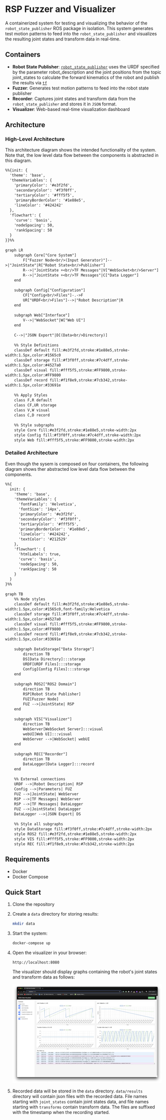 # RSP Fuzzer and Visualizer

A containerized system for testing and visualizing the behavior of the `robot_state_publisher` ROS package in isolation. This system generates test motion patterns to feed into the `robot_state_publisher` and visualizes the resulting joint states and transform data in real-time.

## Containers

- **Robot State Publisher**: [`robot_state_publisher`](https://wiki.ros.org/robot_state_publisher) uses the URDF specified by the parameter robot_description and the joint positions from the topic joint_states to calculate the forward kinematics of the robot and publish the results via [`tf`](https://wiki.ros.org/tf)
- **Fuzzer**: Generates test motion patterns to feed into the robot state publisher
- **Recorder**: Captures joint states and transform data from the `robot_state_publisher` and stores it in `JSON` format.
- **Visualizer**: Web-based real-time visualization dashboard

## Architecture

### High-Level Architecture

This architecture diagram shows the intended functionality of the system. Note that, the low level data flow between the components is abstracted in this diagram.

```mermaid
%%{init: {
  'theme': 'base',
  'themeVariables': {
    'primaryColor': '#e3f2fd',
    'secondaryColor': '#f3f0ff',
    'tertiaryColor': '#fff5f5',
    'primaryBorderColor': '#1e88e5',
    'lineColor': '#424242'
  },
  'flowchart': {
    'curve': 'basis',
    'nodeSpacing': 50,
    'rankSpacing': 50
  }
}}%%

graph LR
    subgraph Core["Core System"]
        F["Fuzzer Node<br/>(Input Generator)"]-->|"JointState"|R["Robot State<br/>Publisher"]
        R-->|"JointState +<br/>TF Messages"|V["WebSocket<br/>Server"]
        R-->|"JointState +<br/>TF Messages"|C["Data Logger"]
    end

    subgraph Config["Configuration"]
        CF["Config<br/>Files"]-.->F
        UR["URDF<br/>Files"]-->|"Robot Description"|R
    end

    subgraph Web["Interface"]
        V-->|"WebSocket"|W["Web UI"]
    end

    C-->|"JSON Export"|D[(Data<br/>Directory)]

    %% Style Definitions
    classDef default fill:#e3f2fd,stroke:#1e88e5,stroke-width:1.5px,color:#1565c0
    classDef storage fill:#f3f0ff,stroke:#7c4dff,stroke-width:1.5px,color:#4527a0
    classDef visual fill:#fff5f5,stroke:#FF9800,stroke-width:1.5px,color:#FF9800
    classDef record fill:#f1f8e9,stroke:#7cb342,stroke-width:1.5px,color:#33691e

    %% Apply Styles
    class F,R default
    class CF,UR storage
    class V,W visual
    class C,D record

    %% Style subgraphs
    style Core fill:#e3f2fd,stroke:#1e88e5,stroke-width:2px
    style Config fill:#f3f0ff,stroke:#7c4dff,stroke-width:2px
    style Web fill:#fff5f5,stroke:#FF9800,stroke-width:2px
```

### Detailed Architecture

Even though the sysem is composed on four containers, the following diagram shows ther abstracted low level data flow between the components.

```mermaid
%%{
  init: {
    'theme': 'base',
    'themeVariables': {
      'fontFamily': 'Helvetica',
      'fontSize': '14px',
      'primaryColor': '#e3f2fd',
      'secondaryColor': '#f3f0ff',
      'tertiaryColor': '#fff5f5',
      'primaryBorderColor': '#1e88e5',
      'lineColor': '#424242',
      'textColor': '#212529'
    },
    'flowchart': {
      'htmlLabels': true,
      'curve': 'basis',
      'nodeSpacing': 50,
      'rankSpacing': 50
    }
  }
}%%

graph TB
    %% Node styles
    classDef default fill:#e3f2fd,stroke:#1e88e5,stroke-width:1.5px,color:#1565c0,font-family:Helvetica
    classDef storage fill:#f3f0ff,stroke:#7c4dff,stroke-width:1.5px,color:#4527a0
    classDef visual fill:#fff5f5,stroke:#FF9800,stroke-width:1.5px,color:#FF9800
    classDef record fill:#f1f8e9,stroke:#7cb342,stroke-width:1.5px,color:#33691e
    
    subgraph DataStorage["Data Storage"]
        direction TB
        DS[Data Directory]:::storage
        URDF[URDF Files]:::storage
        Config[Config Files]:::storage
    end

    subgraph ROS2["ROS2 Domain"]
        direction TB
        RSP[Robot State Publisher]
        FUZ[Fuzzer Node]
        FUZ -->|JointState| RSP
    end

    subgraph VIS["Visualizer"]
        direction TB
        WebServer[WebSocket Server]:::visual
        webUI[Web UI]:::visual
        WebServer -->|WebSocket| webUI
    end

    subgraph REC["Recorder"]
        direction TB
        DataLogger[Data Logger]:::record
    end
    
    %% External connections
    URDF -->|Robot Description| RSP
    Config -->|Parameters| FUZ
    FUZ -->|JointState| WebServer
    RSP -->|TF Messages| WebServer
    RSP -->|TF Messages| DataLogger
    FUZ -->|JointState| DataLogger
    DataLogger -->|JSON Export| DS

    %% Style all subgraphs
    style DataStorage fill:#f3f0ff,stroke:#7c4dff,stroke-width:2px
    style ROS2 fill:#e3f2fd,stroke:#1e88e5,stroke-width:2px
    style VIS fill:#fff5f5,stroke:#FF9800,stroke-width:2px
    style REC fill:#f1f8e9,stroke:#7cb342,stroke-width:2px
```

## Requirements

- Docker
- Docker Compose

## Quick Start

1. Clone the repository

2. Create a `data` directory for storing results:

    ```sh
    mkdir data
    ```

3. Start the system:

    ```sh
    docker-compose up
    ```

4. Open the visualizer in your browser:

    ```text
    http://localhost:8080
    ```

    The visualizer should display graphs containing the robot's joint states and transform data as follows:

    ![Visualizer Screenshot](docs/images/web-console.png)

5. Recorded data will be stored in the `data` directory. `data/results` directory will contain json files with the recorded data. File names starting with `joint_states` contain joint states data, and file names starting with `transforms` contain transform data. The files are suffixed with the timestamp when the recording started.
